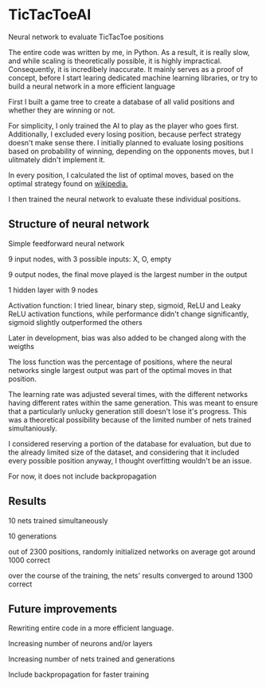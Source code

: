 # TicTacToeAI
Neural network to evaluate TicTacToe positions

The entire code was written by me, in Python. As a result, it is really slow, and while scaling is theoretically possible, it is highly impractical. Consequently, it is incredibely inaccurate. It mainly serves as a proof of concept, before I start learing dedicated machine learning libraries, or try to build a neural network in a more efficient language

First I built a game tree to create a database of all valid positions and whether they are winning or not.

For simplicity, I only trained the AI to play as the player who goes first. Additionally, I excluded every losing position, because perfect strategy doesn't make sense there. I initially planned to evaluate losing positions based on probability of winning, depending on the opponents moves, but I ulitmately didn't implement it.

In every position, I calculated the list of optimal moves, based on the optimal strategy found on [wikipedia.](https://en.wikipedia.org/wiki/Tic-tac-toe#Strategy)

I then trained the neural network to evaluate these individual positions.

## Structure of neural network
Simple feedforward neural network

9 input nodes, with 3 possible inputs: X, O, empty

9 output nodes, the final move played is the largest number in the output

1 hidden layer with 9 nodes

Activation function: I tried linear, binary step, sigmoid, ReLU and Leaky ReLU activation functions, while performance didn't change significantly, sigmoid slightly outperformed the others

Later in development, bias was also added to be changed along with the weigths

The loss function was the percentage of positions, where the neural networks single largest output was part of the optimal moves in that position.

The learning rate was adjusted several times, with the different networks having different rates within the same generation. This was meant to ensure that a particularly unlucky generation still doesn't lose it's progress. This was a theoretical possibility because of the limited number of nets trained simultaniously.

I considered reserving a portion of the database for evaluation, but due to the already limited size of the dataset, and considering that it included every possible position anyway, I thought overfitting wouldn't be an issue.

For now, it does not include backpropagation

## Results
10 nets trained simultaneously

10 generations

out of 2300 positions, randomly initialized networks on average got around 1000 correct

over the course of the training, the nets' results converged to around 1300 correct

## Future improvements
Rewriting entire code in a more efficient language.

Increasing number of neurons and/or layers

Increasing number of nets trained and generations

Include backpropagation for faster training
